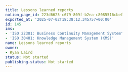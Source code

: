```yaml
---
title: Lessons learned reports
notion_page_id: 223d6625-c679-809f-b2ea-c8085516cbef
exported_at: '2025-07-02T18:38:12.345757+00:00'
id: 145
ims:
- 'ISO 22301: Business Continuity Management System'
- 'ISO 30401: Knowledge Management System (KMS)'
name: Lessons learned reports
owner:
- Ryan Laird
status: Not started
publishing-status: Not started
---
```


